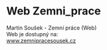 # Web Zemni_prace
 Martin Soušek - Zemní práce (Web)  
 Web je dostupný na:  
 www.zemnipracesousek.cz
